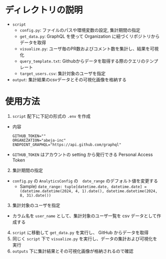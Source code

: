 # ディレクトリの説明
- `script`
  - `config.py`: ファイルのパスや環境変数の設定, 集計期間の指定
  - `get_data.py`: GraphQL を使って Organization に紐づくリポジトリからデータを取得
  - `visualize.py`: ユーザ毎のPR数およびコメント数を集計し、結果を可視化
  - `query_template.txt`: Githubからデータを取得する際のクエリのテンプレート
  - `target_users.csv`: 集計対象のユーザを指定
- `output`: 集計結果のcsvデータとその可視化画像を格納する

# 使用方法
1. `script` 配下に下記の形式の `.env` を作成
  - 内容
      ```
      GITHUB_TOKEN=""
      ORGANIZATION="abeja-inc"
      ENDPOINT_GRAPHQL="https://api.github.com/graphql"
      ```
  - `GITHUB_TOKEN` はアカウントの setting から発行できる Personal Access Token
2. 集計期間の指定
  - `config.py` の `AnalyticsConfig` の　`date_range` のデフォルト値を変更する
    - Sample) `date_range: tuple[datetime.date, datetime.date] = (datetime.datetime(2024, 4, 1).date(), datetime.datetime(2024, 8, 31).date())`
3. 集計対象のユーザを指定
  - カラム名を `user_name` として、集計対象のユーザ一覧を csv データとして作成する
4. `script` に移動して `get_data.py` を実行し、 GitHub からデータを取得
5. 同じく `script` 下で `visualize.py` を実行し、データの集計および可視化を実行
6. `outputs` 下に集計結果とその可視化画像が格納されるので確認
